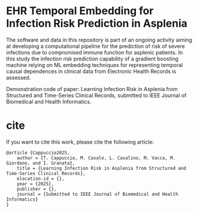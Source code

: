 # EHR Temporal Embedding for Infection Risk Prediction in Asplenia
The software and data in this repository is part of an ongoing activity aiming at
developing a computational pipeline for the prediction of risk of severe infections due to compromised immune function for asplenic patients. 
In this study the infection risk prediction capability of a gradient boosting machine relying on ML embedding techniques for representing temporal causal dependences in clinical data from Electronic Health Records is assessed. 

Demonstration code of paper: Learning Infection Risk in Asplenia from Structured and Time-Series Clinical Records, submitted to 
IEEE Journal of Biomedical and Health Informatics.

# cite
If you want to cite this work, please cite the following article:

```
@article {Cappuccio2025,
	author = {T. Cappuccio, M. Casale, L. Casalino, M. Vacca, M. Giordano, and I. Granata},
	title = {Learning Infection Risk in Asplenia from Structured and Time-Series Clinical Records},
	elocation-id = {},
	year = {2025},
	publisher = {},
	journal = {Submitted to IEEE Journal of Biomedical and Health Informatics}
}
```
